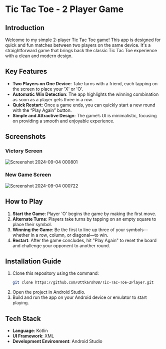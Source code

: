 # Tic Tac Toe - 2 Player Game

## Introduction

Welcome to my simple 2-player Tic Tac Toe game! This app is designed for quick and fun matches between two players on the same device. It's a straightforward game that brings back the classic Tic Tac Toe experience with a clean and modern design.

## Key Features

- **Two Players on One Device**: Take turns with a friend, each tapping on the screen to place your 'X' or 'O'.
- **Automatic Win Detection**: The app highlights the winning combination as soon as a player gets three in a row.
- **Quick Restart**: Once a game ends, you can quickly start a new round with the “Play Again” button.
- **Simple and Attractive Design**: The game’s UI is minimalistic, focusing on providing a smooth and enjoyable experience.

## Screenshots

### Victory Screen
![Screenshot 2024-09-04 000801](https://github.com/user-attachments/assets/28064c5f-620e-4647-9cdf-35c0286d1eaa)


### New Game Screen
![Screenshot 2024-09-04 000722](https://github.com/user-attachments/assets/dac70746-a79e-46a3-98f7-9cc48f7fc378)


## How to Play

1. **Start the Game**: Player 'O' begins the game by making the first move.
2. **Alternate Turns**: Players take turns by tapping on an empty square to place their symbol.
3. **Winning the Game**: Be the first to line up three of your symbols—whether in a row, column, or diagonal—to win.
4. **Restart**: After the game concludes, hit "Play Again" to reset the board and challenge your opponent to another round.

## Installation Guide

1. Clone this repository using the command:
   ```bash
   git clone https://github.com/Uttkarsh08/Tic-Tac-Toe-2Player.git
   ```
2. Open the project in Android Studio.
3. Build and run the app on your Android device or emulator to start playing.

## Tech Stack

- **Language**: Kotlin
- **UI Framework**: XML
- **Development Environment**: Android Studio
